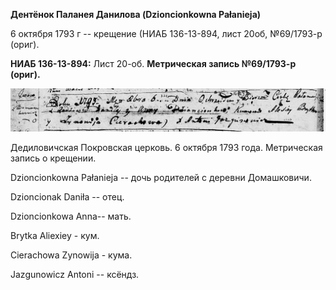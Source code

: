 **Дентёнок Паланея Данилова (Dzioncionkowna Pałanieja)**

6 октября 1793 г -- крещение (НИАБ 136-13-894, лист 20об, №69/1793-р
(ориг).

**НИАБ 136-13-894:** Лист 20-об. **Метрическая запись №69/1793-р
(ориг).**

![](./media/c376b515086f8b61349397e2d954a3f2a65db758.png)

Дедиловичская Покровская церковь. 6 октября 1793 года. Метрическая
запись о крещении.

Dzioncionkowna Pałanieja -- дочь родителей с деревни Домашковичи.

Dzioncionak Daniła -- отец.

Dzioncionkowa Anna-- мать.

Brytka Aliexiey - кум.

Cierachowa Zynowija - кума.

Jazgunowicz Antoni -- ксёндз.
